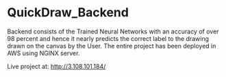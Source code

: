 # QuickDraw_Backend
Backend consists of the Trained Neural Networks with an accuracy of over 98 percent and hence it nearly predicts the correct label to the drawing drawn on the canvas by the User.
The entire project has been deployed in AWS using NGINX server.

Live project at: http://3.108.101.184/
